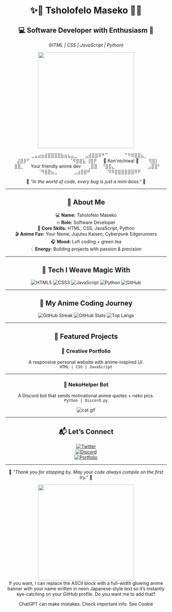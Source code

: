<!-- 🌸 ANIME GLOW README for Tsholofelo Maseko 🌸 -->

<div align="center">

# ✨🌸 Tsholofelo Maseko 🌸✨  
## 💻 Software Developer with Enthusiasm 🌟  
*(HTML | CSS | JavaScript | Python)*  

<img src="https://media.giphy.com/media/3o6Zt481isNVuQI1l6/giphy.gif" width="300" />

⠀⠀⣀⣤⣴⣶⣾⣿⣿⣿⣿⣷⣶⣦⣤⣀
      ⠀⠀⣠⣾⣿⣿⠿⠛⠉⠀⠀⠀⠀⠀⠉⠛⠿⣿⣿⣦⡀
      ⠀⣼⣿⡿⠋⠀⠀⠀⠀⠀⠀⠀⠀⠀⠀⠀⠀⠈⠻⣿⣿⣧
      ⢸⣿⡟⠀⠀🌸  Kon'nichiwa!  🌸⠀⠀⠀⢻⣿⡇
      ⠀⣿⣿⡀⠀⠀Your friendly anime dev⠀⠀⢀⣿⣿
      ⠀⠘⣿⣿⣄⠀⠀⠀⠀⠀⠀⠀⠀⠀⠀⣠⣿⣿⠃
      ⠀⠀⠈⠻⣿⣿⣦⣀⠀⠀⠀⠀⠀⣀⣴⣿⣿⠟
      ⠀⠀⠀⠀⠈⠻⠿⣿⣿⣿⣿⣿⣿⠿⠟


🌟 *"In the world of code, every bug is just a mini-boss."* 🌟

---

## 🎨 About Me  

💻 **Name:** Tsholofelo Maseko  
🔥 **Role:** Software Developer  
🌸 **Core Skills:** HTML, CSS, JavaScript, Python  
🎬 **Anime Fav:** Your Name, Jujutsu Kaisen, Cyberpunk Edgerunners  
🎧 **Mood:** Lofi coding + green tea  
💡 **Energy:** Building projects with passion & precision  

---

## 🔮 Tech I Weave Magic With  

![HTML5](https://img.shields.io/badge/HTML5-FF5733?style=for-the-badge&logo=html5&logoColor=white)
![CSS3](https://img.shields.io/badge/CSS3-2965f1?style=for-the-badge&logo=css3&logoColor=white)
![JavaScript](https://img.shields.io/badge/JavaScript-FFD700?style=for-the-badge&logo=javascript&logoColor=black)
![Python](https://img.shields.io/badge/Python-3776AB?style=for-the-badge&logo=python&logoColor=white)
![GitHub](https://img.shields.io/badge/GitHub-181717?style=for-the-badge&logo=github&logoColor=white)

---

## 🌈 My Anime Coding Journey  

![GitHub Streak](https://streak-stats.demolab.com?user=YourUserName&theme=radical&hide_border=true&border_radius=5&date_format=M%20j%5B%2C%20Y%5D)
![GitHub Stats](https://github-readme-stats.vercel.app/api?username=YourUserName&show_icons=true&theme=radical)
![Top Langs](https://github-readme-stats.vercel.app/api/top-langs/?username=YourUserName&layout=compact&theme=radical)

---

## 💫 Featured Projects  

### 🎨 **Creative Portfolio**
A responsive personal website with anime-inspired UI.  
`HTML | CSS | JavaScript`

---

### 🐾 **NekoHelper Bot**
A Discord bot that sends motivational anime quotes + neko pics.  
`Python | Discord.py`

![cat gif](https://media.giphy.com/media/JIX9t2j0ZTN9S/giphy.gif)

---

## 📬 Let’s Connect  

[![Twitter](https://img.shields.io/badge/Twitter-@yourhandle-1DA1F2?style=for-the-badge&logo=twitter&logoColor=white)](https://twitter.com/)  
[![Discord](https://img.shields.io/badge/Discord-TsholofeloMaseko-5865F2?style=for-the-badge&logo=discord&logoColor=white)](https://discord.com/)  
[![Portfolio](https://img.shields.io/badge/Portfolio-🌸%20Visit%20Me%20🌸-ff69b4?style=for-the-badge&logo=about-dot-me&logoColor=white)](#)  

---

<div align="center">

🌸 *"Thank you for stopping by. May your code always compile on the first try."* 🌸  

<img src="https://media.giphy.com/media/qPuhFBQt8xLEY/giphy.gif" width="300" />

</div>
If you want, I can replace the ASCII block with a full-width glowing anime banner with your name written in neon Japanese-style text so it’s instantly eye-catching on your GitHub profile.
Do you want me to add that?













ChatGPT can make mistakes. Check important info. See Cookie 